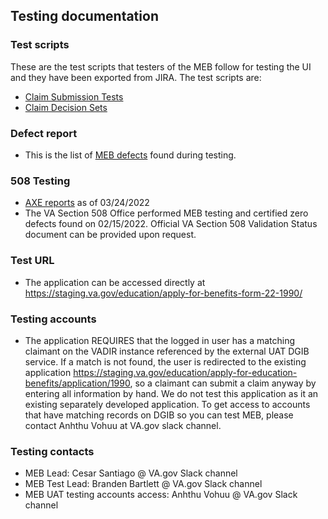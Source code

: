 ## Testing documentation

### Test scripts
These are the test scripts that testers of the MEB follow for testing the UI and they have been exported from JIRA. The test scripts are:

- [Claim Submission Tests](https://github.com/department-of-veterans-affairs/va.gov-team/blob/master/products/my-education-benefits/education-benefits-form/test-scripts/Submit-Claim-Test-Set.docx)
- [Claim Decision Sets](https://github.com/department-of-veterans-affairs/va.gov-team/blob/master/products/my-education-benefits/education-benefits-form/test-scripts/MEB-Claim-Decision-Test-Set.docx)

### Defect report
- This is the list of [MEB defects](https://github.com/department-of-veterans-affairs/va.gov-team/blob/master/products/my-education-benefits/education-benefits-form/test-scripts/MEB-defect-report.csv) found during testing.

### 508 Testing
- [AXE reports](https://github.com/department-of-veterans-affairs/va.gov-team/blob/master/products/my-education-benefits/education-benefits-form/test-scripts/axeDt-reports.zip) as of 03/24/2022
- The VA Section 508 Office performed MEB testing and certified zero defects found on 02/15/2022. Official VA Section 508 Validation Status document can be provided upon request.

### Test URL
- The application can be accessed directly at https://staging.va.gov/education/apply-for-benefits-form-22-1990/ 

### Testing accounts
- The application REQUIRES that the logged in user has a matching claimant on the VADIR instance referenced by the external UAT DGIB service. If a match is not found, the user is redirected to the existing application https://staging.va.gov/education/apply-for-education-benefits/application/1990, so a claimant can submit a claim anyway by entering all information by hand. We do not test this application as it an existing separately developed application. To get access to accounts that have matching records on DGIB so you can test MEB, please contact Anhthu Vohuu at VA.gov slack channel.

### Testing contacts
- MEB Lead: Cesar Santiago @ VA.gov Slack channel
- MEB Test Lead: Branden Bartlett @ VA.gov Slack channel
- MEB UAT testing accounts access: Anhthu Vohuu @ VA.gov Slack channel
